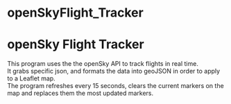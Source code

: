 # openSkyFlight_Tracker
<h1>openSky Flight Tracker</h1>
This program uses the the openSky API to track flights in real time.</br>
It grabs specific json, and formats the data into geoJSON in order to apply to a Leaflet map.</br>
The program refreshes every 15 seconds, clears the current markers on the map and replaces them the most updated markers.</br>
